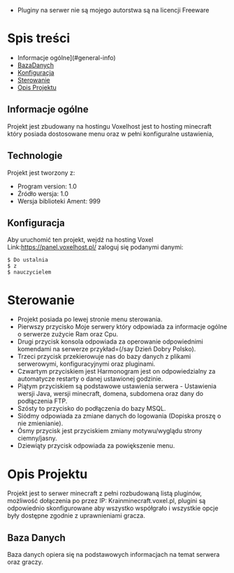 * Pluginy na serwer nie są mojego autorstwa są na licencji Freeware
# Spis treści
* Informacje ogólne](#general-info)
* [BazaDanych](#bazadanych)
* [Konfiguracja](#setup)
* [Sterowanie](#sterowanie)
* [Opis Projektu](#opis-projektu)

## Informacje ogólne
Projekt jest zbudowany na hostingu Voxelhost jest to hosting minecraft który posiada dostosowane menu oraz w pełni konfiguralne ustawienia,
	
## Technologie
Projekt jest tworzony z:
* Program version: 1.0
* Źródło wersja: 1.0
* Wersja biblioteki Ament: 999
	
## Konfiguracja
Aby uruchomić ten projekt, wejdź na hosting Voxel Link:https://panel.voxelhost.pl/ zaloguj się podanymi danymi:

```
$ Do ustalnia
$ z
$ nauczycielem
```

# Sterowanie 
* Projekt posiada po lewej stronie menu sterowania. 
* Pierwszy przycisko Moje serwery który odpowiada za informacje ogólne o serwerze zużycie Ram oraz Cpu.
* Drugi przycisk konsola odpowiada za operowanie odpowiednimi komendami na serwerze przykład=(/say Dzień  Dobry Polsko).
* Trzeci przycisk przekierowuje nas do bazy danych z plikami serwerowymi, konfiguracyjnymi oraz pluginami.
* Czwartym przyciskiem jest Harmonogram jest on odpowiedzialny za automatycze restarty o danej ustawionej godzinie.
* Piątym przyciskiem są podstawowe ustawienia serwera - Ustawienia wersji Java, wersji minecraft, domena, subdomena oraz dany do podłączenia FTP.
* Szósty to przycisko do podłączenia do bazy MSQL.
* Siódmy odpowiada za zmiane danych do logowania (Dopiska proszę o nie zmienianie).
* Ósmy przycisk jest przyciskiem zmiany motywu/wyglądu strony ciemny/jasny.
* Dziewiąty przycisk odpowiada za powiększenie menu.

# Opis Projektu
Projekt jest to serwer minecraft z pełni rozbudowaną listą pluginów, możliwość dołączenia po przez IP: Krainminecraft.voxel.pl, plugini są odpowiednio skonfigurowane aby wszystko współgrało i wszystkie opcje były dostępne zgodnie z uprawnieniami gracza.

## Baza Danych
Baza danych opiera się na podstawowych informacjach na temat serwera oraz graczy.
